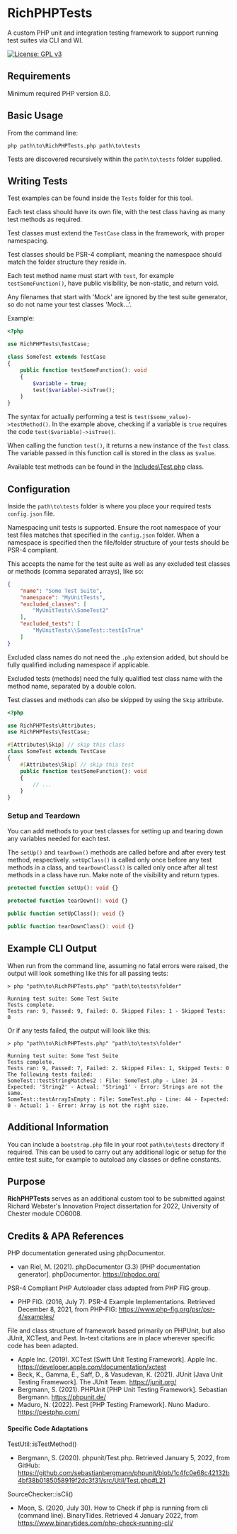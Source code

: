 # RichPHPTests

A custom PHP unit and integration testing framework to support running test suites via CLI and WI.

[![License: GPL v3](https://img.shields.io/badge/License-GPLv3-blue.svg)](https://www.gnu.org/licenses/gpl-3.0)

## Requirements

Minimum required PHP version 8.0.

## Basic Usage
From the command line:
```console
php path\to\RichPHPTests.php path\to\tests
```

Tests are discovered recursively within the `path\to\tests` folder supplied.

## Writing Tests

Test examples can be found inside the `Tests` folder for this tool.

Each test class should have its own file, with the test class having as many test methods as required.

Test classes must extend the `TestCase` class in the framework, with proper namespacing.

Test classes should be PSR-4 compliant, meaning the namespace should match the folder structure they reside in.

Each test method name must start with `test`, for example `testSomeFunction()`, have public visibility, be non-static, and return void.

Any filenames that start with 'Mock' are ignored by the test suite generator, so do not name your test classes 'Mock...'.

Example:

```php
<?php

use RichPHPTests\TestCase;

class SomeTest extends TestCase
{
    public function testSomeFunction(): void
    {
        $variable = true;
        test($variable)->isTrue();
    }
}
```

The syntax for actually performing a test is `test($some_value)->testMethod()`. In the example above, checking if a variable is `true` requires the code `test($variable)->isTrue()`.

When calling the function `test()`, it returns a new instance of the `Test` class. The variable passed in this function call is stored in the class as `$value`.

Available test methods can be found in the [Includes\Test.php](Includes/Test.php) class.

## Configuration

Inside the `path\to\tests` folder is where you place your required tests `config.json` file.

Namespacing unit tests is supported. Ensure the root namespace of your test files matches that specified in the `config.json` folder. When a namespace is specified then the file/folder structure of your tests should be PSR-4 compliant.

This accepts the name for the test suite as well as any excluded test classes or methods (comma separated arrays), like so:

```json
{
    "name": "Some Test Suite",
    "namespace": "MyUnitTests",
    "excluded_classes": [
        "MyUnitTests\\SomeTest2"
    ],
    "excluded_tests": [
        "MyUnitTests\\SomeTest::testIsTrue"
    ]
}
```

Excluded class names do not need the `.php` extension added, but should be fully qualified including namespace if applicable.

Excluded tests (methods) need the fully qualified test class name with the method name, separated by a double colon.

Test classes and methods can also be skipped by using the `Skip` attribute.

```php
<?php

use RichPHPTests\Attributes;
use RichPHPTests\TestCase;

#[Attributes\Skip] // skip this class
class SomeTest extends TestCase
{
    #[Attributes\Skip] // skip this test
    public function testSomeFunction(): void
    {
        // ...
    }
}
```

### Setup and Teardown

You can add methods to your test classes for setting up and tearing down any variables needed for each test.

The `setUp()` and `tearDown()` methods are called before and after every test method, respectively. `setUpClass()` is called only once before any test methods in a class, and `tearDownClass()` is called only once after all test methods in a class have run. Make note of the visibility and return types.

```php
protected function setUp(): void {}

protected function tearDown(): void {}

public function setUpClass(): void {}

public function tearDownClass(): void {}
```

## Example CLI Output

When run from the command line, assuming no fatal errors were raised, the output will look something like this for all passing tests:

```console
> php "path\to\RichPHPTests.php" "path\to\tests\folder"

Running test suite: Some Test Suite
Tests complete.
Tests ran: 9, Passed: 9, Failed: 0. Skipped Files: 1 - Skipped Tests: 0
```

Or if any tests failed, the output will look like this:

```console
> php "path\to\RichPHPTests.php" "path\to\tests\folder"

Running test suite: Some Test Suite
Tests complete.
Tests ran: 9, Passed: 7, Failed: 2. Skipped Files: 1, Skipped Tests: 0
The following tests failed:
SomeTest::testStringMatches2 : File: SomeTest.php - Line: 24 - Expected: 'String2' - Actual: 'String1' - Error: Strings are not the same.
SomeTest::testArrayIsEmpty : File: SomeTest.php - Line: 44 - Expected: 0 - Actual: 1 - Error: Array is not the right size.
```

## Additional Information

You can include a `bootstrap.php` file in your root `path\to\tests` directory if required. This can be used to carry out any additional logic or setup for the entire test suite, for example to autoload any classes or define constants.

## Purpose
**RichPHPTests** serves as an additional custom tool to be submitted against Richard Webster's Innovation Project dissertation for 2022, University of Chester module CO6008.

## Credits & APA References

PHP documentation generated using phpDocumentor.
* van Riel, M. (2021). phpDocumentor (3.3) [PHP documentation generator]. phpDocumentor. https://phpdoc.org/

PSR-4 Compliant PHP Autoloader class adapted from PHP FIG group.
* PHP FIG. (2016, July 7). PSR-4 Example Implementations. Retrieved December 8, 2021, from PHP-FIG: https://www.php-fig.org/psr/psr-4/examples/

File and class structure of framework based primarily on PHPUnit, but also JUnit, XCTest, and Pest. In-text citations are in place wherever specific code has been adapted.
* Apple Inc. (2019). XCTest [Swift Unit Testing Framework]. Apple Inc. https://developer.apple.com/documentation/xctest
* Beck, K., Gamma, E., Saff, D., & Vasudevan, K. (2021). JUnit [Java Unit Testing Framework]. The JUnit Team. https://junit.org/
* Bergmann, S. (2021). PHPUnit [PHP Unit Testing Framework]. Sebastian Bergmann. https://phpunit.de/
* Maduro, N. (2022). Pest [PHP Testing Framework]. Nuno Maduro. https://pestphp.com/

#### Specific Code Adaptations
TestUtil::isTestMethod()
* Bergmann, S. (2020). phpunit/Test.php. Retrieved January 5, 2022, from GitHub: https://github.com/sebastianbergmann/phpunit/blob/1c4fc0e68c42132b4bf38b0185058919f2dc3f31/src/Util/Test.php#L21

SourceChecker::isCli()
* Moon, S. (2020, July 30). How to Check if php is running from cli (command line). BinaryTides. Retrieved 4 January 2022, from https://www.binarytides.com/php-check-running-cli/
